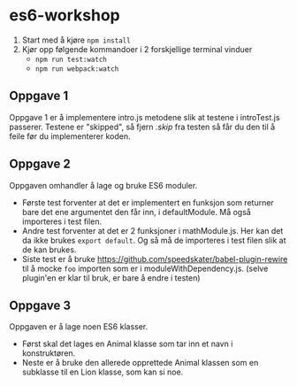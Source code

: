 # es6-workshop

1. Start med å kjøre `npm install`
2. Kjør opp følgende kommandoer i 2 forskjellige terminal vinduer
    - `npm run test:watch`
    - `npm run webpack:watch`


## Oppgave 1
Oppgave 1 er å implementere intro.js metodene slik at testene i introTest.js passerer.
Testene er "skipped", så fjern *.skip* fra testen så får du den til å feile før du implementerer koden.

## Oppgave 2
Oppgaven omhandler å lage og bruke ES6 moduler.

- Første test forventer at det er implementert en funksjon som returner bare det ene argumentet den får inn, i defaultModule. Må også importeres i test filen.
- Andre test forventer at det er 2 funksjoner i mathModule.js. Her kan det da ikke brukes `export default`. Og så må de importeres i test filen slik at de kan brukes.
- Siste test er å bruke https://github.com/speedskater/babel-plugin-rewire til å mocke `foo` importen som er i moduleWithDependency.js. (selve plugin'en er klar til bruk, er bare å endre i testen) 

## Oppgave 3
Oppgaven er å lage noen ES6 klasser.
- Først skal det lages en Animal klasse som tar inn et navn i konstruktøren.
- Neste er å bruke den allerede opprettede Animal klassen som en subklasse til en Lion klasse, som kan si noe.


